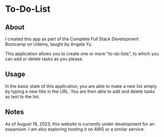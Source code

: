 # To-Do-List

## About
I created this app as part of the Complete Full Stack Development Bootcamp on Udemy, taught by Angela Yu.

This application allows you to create one or more "to-do lists", to which you can add or delete tasks as you please.

## Usage
In the basic state of this application, you are able to make a new list simply by typing a new title in the URL. You are then able to add and delete tasks as text to the list.

## Notes
As of August 18, 2023, this website is currently under development for an expansion.
I am also exploring hosting it on AWS or a similar service.
